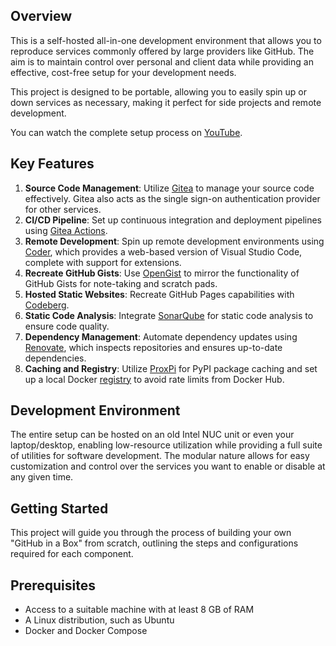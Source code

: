 ## Overview

This is a self-hosted all-in-one development environment that allows you to reproduce services commonly offered by large providers like GitHub. The aim is to maintain control over personal and client data while providing an effective, cost-free setup for your development needs.

This project is designed to be portable, allowing you to easily spin up or down services as necessary, making it perfect for side projects and remote development.

You can watch the complete setup process on [YouTube](https://www.youtube.com/watch?v=lR_Q3uwdcAE&list=PLIS2XlWhBbX_wz_BsD-TYrZEUrUVCm1IO&index=1).

## Key Features

1. **Source Code Management**: Utilize [Gitea](https://github.com/go-gitea/gitea) to manage your source code effectively. Gitea also acts as the single sign-on authentication provider for other services. 
1. **CI/CD Pipeline**: Set up continuous integration and deployment pipelines using [Gitea Actions](https://docs.gitea.com/next/usage/actions/overview/).
1. **Remote Development**: Spin up remote development environments using [Coder](https://github.com/coder/coder), which provides a web-based version of Visual Studio Code, complete with support for extensions.
1. **Recreate GitHub Gists**: Use [OpenGist](https://opengist.io/) to mirror the functionality of GitHub Gists for note-taking and scratch pads.
1. **Hosted Static Websites**: Recreate GitHub Pages capabilities with [Codeberg](https://codeberg.org/).
1. **Static Code Analysis**: Integrate [SonarQube](https://www.sonarsource.com/products/sonarqube/) for static code analysis to ensure code quality.
1. **Dependency Management**: Automate dependency updates using [Renovate](https://docs.renovatebot.com/), which inspects repositories and ensures up-to-date dependencies.
1. **Caching and Registry**: Utilize [ProxPi](https://github.com/EpicWink/proxpi) for PyPI package caching and set up a local Docker [registry](https://hub.docker.com/_/registry) to avoid rate limits from Docker Hub.

## Development Environment

The entire setup can be hosted on an old Intel NUC unit or even your laptop/desktop, enabling low-resource utilization while providing a full suite of utilities for software development. The modular nature allows for easy customization and control over the services you want to enable or disable at any given time.

## Getting Started

This project will guide you through the process of building your own "GitHub in a Box" from scratch, outlining the steps and configurations required for each component.

## Prerequisites
- Access to a suitable machine with at least 8 GB of RAM
- A Linux distribution, such as Ubuntu
- Docker and Docker Compose
